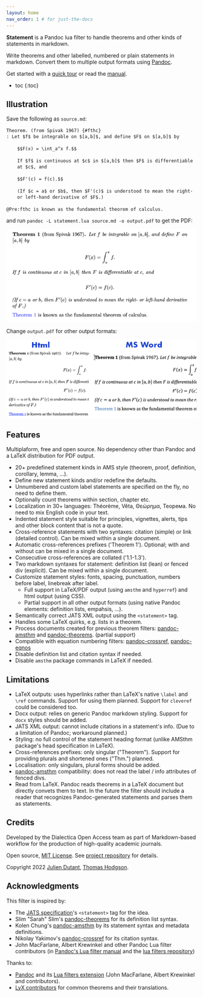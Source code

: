 ```yaml
---
layout: home
nav_order: 1 # for just-the-docs
---
```


__Statement__ is a Pandoc lua filter to handle theorems and other kinds
of statements in markdown.

Write theorems and other labelled, numbered or plain statements in
markdown. Convert them to multiple output formats using [Pandoc].

Get started with a [quick tour][tour] or read the [manual].

* toc
{:toc}

## Illustration

Save the following as `source.md`:

```
Theorem. (from Spivak 1967) {#fthc}
: Let $f$ be integrable on $[a,b]$, and define $F$ on $[a,b]$ by

    $$F(x) = \int_a^x f.$$

    If $f$ is continuous at $c$ in $[a,b]$ then $F$ is differentiable
    at $c$, and

    $$F'(c) = f(c).$$

    (If $c = a$ or $b$, then $F'(c)$ is understood to mean the right-
    or left-hand derivative of $F$.)

@Pre:fthc is known as the fundamental theorem of calculus.
```

and run `pandoc -L statement.lua source.md -o output.pdf` to get the
PDF:

![Example output](img/thm-spivak.png 'Example of statement PDF output')

Change `output.pdf` for other output formats:

![Example html and MS Word output](img/thm-spivak-html-docx.png
'Example of statement PDF output')

## Features

Multiplaform, free and open source. No dependency other than Pandoc 
and a LaTeX distribution for PDF output.

* 20+ predefined statement kinds in AMS style (theorem, proof,
  definition, corollary, lemma, ...). 
* Define new statement kinds and/or redefine the defaults.
* Unnumbered and custom label statements are specified on the fly, no
  need to define them.
* Optionally count theorems within section, chapter etc. 
* Localization in 30+ languages: Théorème, Věta, Θεώρημα, Теорема. No
  need to mix English code in your text.
* Indented statement style suitable for principles, vignettes, alerts,
  tips and other block content that is not a quote. 
* Cross-reference statements with two syntaxes: citation (simple) or
  link (detailed control). Can be mixed within a single document. 
* Automatic cross-references prefixes ('Theorem 1'). Optional; 
  with and without can be mixed in a single document. 
* Consecutive cross-references are collated ('1.1-1.3').
* Two markdown syntaxes for statement: definition list (lean) or fenced div
  (explicit). Can be mixed within a single document.
* Customize statement styles: fonts, spacing, punctuation, numbers
  before label, linebreak after label. 
  * Full support in LaTeX/PDF output (using `amsthm` and `hyperref`) 
    and html output (using CSS). 
  * Partial support in all other output formats (using native Pandoc
    elements: definition lists, empahsis, ...).
* Semantically correct JATS XML output using the `<statement>` tag.
* Handles some LaTeX quirks, e.g. lists in a theorem. 
* Process documents created for previous theorem filters:
  [pandoc-amsthm] and [pandoc-theorems]. (partial support)
* Compatible with equation numbering filters: [pandoc-crossref],
  [pandoc-eqnos]
* Disable definition list and citation syntax if needed.
* Disable `amsthm` package commands in LaTeX if needed.


## Limitations

* LaTeX outputs: uses hyperlinks rather than LaTeX's native `\label`
  and `\ref` commands. Support for using them planned. Support for
  `cleveref` could be considered too.
* Docx output: relies on generic Pandoc markdown styling. Support for
  `docx` styles should be added.
* JATS XML output: cannot include citations in a statement's info. 
  (Due to a limitation of Pandoc; workaround planned.)
* Styling: no full control of the statement heading format (unlike
  AMSthm package's head specification in LaTeX).
* Cross-references prefixes: only singular ("Theorem"). Support for 
  providing plurals and shortened ones ("Thm.") planned.
* Localisation: only singulars, plural forms should be added. 
* [pandoc-amsthm] compatibility: does not read the label / info
  attributes of fenced divs.
* Read from LaTeX. Pandoc reads theorems in a LaTeX document but 
  directly convets them to text. In the future the filter should include
  a reader that recognizes Pandoc-generated statements and parses them
  as statements. 

## Credits

Developed by the Dialectica Open Access team as part of Markdown-based 
workflow for the production of high-quality academic journals.

Open source, [MIT License][MIT]. See [project
repository][project_repo] for details.

Copyright 2022 [Julien Dutant][jdutant], [Thomas Hodgson][twsh].

## Acknowledgments

This filter is inspired by:

* The [JATS specification][JATS]'s `<statement>` tag for the idea.
* Slim "Sarah" Slim's [pandoc-theorems] for its definition list
  syntax.
* Kolen Chung's [pandoc-amsthm] by its statement syntax and
  metadata definitions.
* Nikolay Yakimov's [pandoc-crossref] for its citation syntax.
* John MacFarlane, Albert Krewinkel and other Pandoc Lua filter
  contributors (in [Pandoc's Lua filter manual][PandocLua] and
  the [lua filters repository][LuaFilters])

Thanks to:

* [Pandoc] and its [Lua filters extension][PandocLua] (John MacFarlane,
  Albert Krewinkel and contributors).
* [LyX contributors][LyX] for common theorems and their translations.

[jdutant]: https://github.com/jdutant/
[twsh]: https://github.com/twsh
[project_repo]: https://github.com/jdutant/statement
[tour]: quick-tour
[manual]: manual
[Pandoc]: https://pandoc.org
[PandocLua]: https://pandoc.org/lua-filters.html
[LuaFilters]: https://github.com/pandoc/lua-filters
[MIT]: https://opensource.org/licenses/MIT
[LyX]: https://www.lyx.org
[JATS]: https://jats.nlm.nih.gov/publishing/
[AMSthm]: https://ctan.org/pkg/amsthm
[pandoc-amsthm]: https://github.com/ickc/pandoc-amsthm
[pandoc-theorems]: https://github.com/sliminality/pandoc-theorem
[pandoc-crossref]: https://github.com/lierdakil/pandoc-crossref
[pandoc-eqnos]: https://github.com/tomduck/pandoc-eqnos
